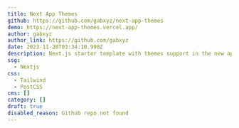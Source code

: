 ```yaml
---
title: Next App Themes
github: https://github.com/gabxyz/next-app-themes
demo: https://next-app-themes.vercel.app/
author: gabxyz
author_link: https://github.com/gabxyz
date: 2023-11-28T03:34:10.998Z
description: Next.js starter template with themes support in the new app directory
ssg:
  - Nextjs
css:
  - Tailwind
  - PostCSS
cms: []
category: []
draft: true
disabled_reason: Github repo not found
---
```


